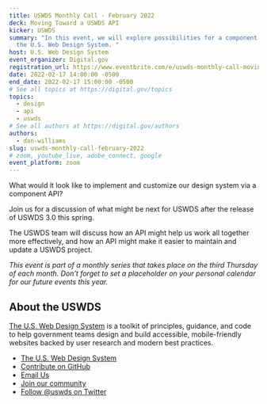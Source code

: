 ```yaml
---
title: USWDS Monthly Call - February 2022
deck: Moving Toward a USWDS API
kicker: USWDS
summary: "In this event, we will explore possibilities for a component API for
  the U.S. Web Design System. "
host: U.S. Web Design System
event_organizer: Digital.gov
registration_url: https://www.eventbrite.com/e/uswds-monthly-call-moving-toward-a-uswds-api-feb-2022-tickets-267702765177
date: 2022-02-17 14:00:00 -0500
end_date: 2022-02-17 15:00:00 -0500
# See all topics at https://digital.gov/topics
topics:
  - design
  - api
  - uswds
# See all authors at https://digital.gov/authors
authors:
  - dan-williams
slug: uswds-monthly-call-february-2022
# zoom, youtube_live, adobe_connect, google
event_platform: zoom
---
```

What would it look like to implement and customize our design system via a component API? 

Join us for a discussion of what might be next for USWDS after the release of USWDS 3.0 this spring.

The USWDS team will discuss how an API might help us work all together more effectively, and how an API might make it easier to maintain and update a USWDS project. 

*This event is part of a monthly series that takes place on the third Thursday of each month. Don’t forget to set a placeholder on your personal calendar for our future events this year.*

## About the USWDS

[The U.S. Web Design System](https://designsystem.digital.gov/) is a toolkit of principles, guidance, and code to help government teams design and build accessible, mobile-friendly websites backed by user research and modern best practices.

* [The U.S. Web Design System](https://designsystem.digital.gov/)
* [Contribute on GitHub](https://github.com/uswds/uswds/issues)
* [Email Us](mailto:uswds@support.digitalgov.gov)
* [Join our community](https://digital.gov/communities/uswds/)
* [Follow @uswds on Twitter](https://twitter.com/uswds)
